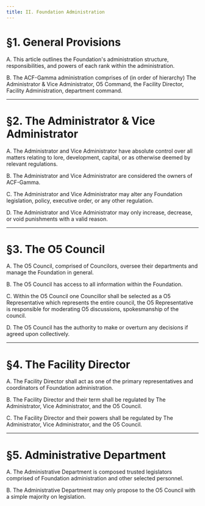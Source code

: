 ```yaml
---
title: II. Foundation Administration
---
```


# §1. General Provisions

A. This article outlines the Foundation's administration structure, responsibilities, and powers of each rank within the administration.

B. The ACF-Gamma administration comprises of (in order of hierarchy) The Administrator & Vice Administrator, O5 Command, the Facility Director, Facility Administration, department command.

---

# §2. The Administrator & Vice Administrator 

A. The Administrator and Vice Administrator have absolute control over all matters relating to lore, development, capital, or as otherwise deemed by relevant regulations.

B. The Administrator and Vice Administrator are considered the owners of ACF-Gamma.

C. The Administrator and Vice Administrator may alter any Foundation legislation, policy, executive order, or any other regulation.

D. The Administrator and Vice Administrator may only increase, decrease, or void punishments with a valid reason.

---

# §3. The O5 Council

A. The O5 Council, comprised of Councilors, oversee their departments and manage the Foundation in general.

B. The O5 Council has access to all information within the Foundation.

C. Within the O5 Council one Councillor shall be selected as a O5 Representative which represents the entire council, the O5 Representative is responsible for moderating O5 discussions, spokesmanship of the council.

D. The O5 Council has the authority to make or overturn any decisions if agreed upon collectively.

---

# §4. The Facility Director

A. The Facility Director shall act as one of the primary representatives and coordinators of Foundation administration.

B. The Facility Director and their term shall be regulated by The Administrator, Vice Administrator, and the O5 Council.

C. The Facility Director and their powers shall be regulated by The Administrator, Vice Administrator, and the O5 Council.

---

# §5. Administrative Department

A. The Administrative Department is composed trusted legislators comprised of Foundation administration and other selected personnel.

B. The Administrative Department may only propose to the O5 Council with a simple majority on legislation.